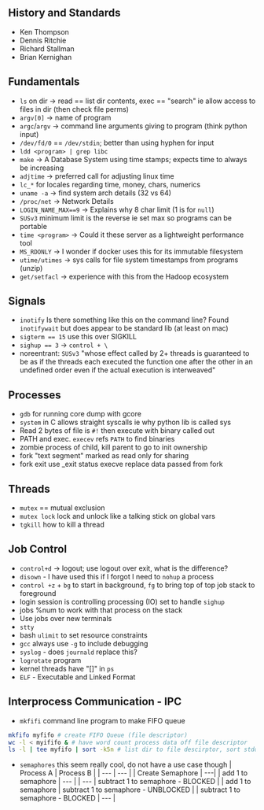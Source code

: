 ## History and Standards
>
- Ken Thompson
- Dennis Ritchie
- Richard Stallman
- Brian Kernighan

## Fundamentals
>
- `ls` on dir -> read == list  dir contents, exec == "search" ie allow access to files in dir (then check file perms)
- `argv[0]` -> name of program
- `argc`/`argv` -> command line arguments giving to program (think python input)
- `/dev/fd/0` == `/dev/stdin`; better than using hyphen for input
- `ldd <program> | grep libc`
- `make` -> A Database System using time stamps; expects time to always be increasing
- `adjtime` -> preferred call for adjusting linux time
- `lc_*` for locales regarding time, money, chars, numerics
- `uname -a` -> find system arch details (32 vs 64)
- `/proc/net` -> Network Details
- `LOGIN_NAME_MAX==9` -> Explains why 8 char limit (1 is for `null`)
- `SUSv3` minimum limit is the reverse ie set max so programs can be portable
- `time <program>` -> Could it these server as a lightweight performance tool
- `MS_RDONLY` -> I wonder if docker uses this for its immutable filesystem
- `utime/utimes` -> sys calls for file system timestamps from programs (unzip)
- `get/setfacl` -> experience with this from the Hadoop ecosystem

## Signals
>
- `inotify` Is there something like this on the command line? Found `inotifywait` but does appear to be standard lib (at least on mac)
- `sigterm == 15` use this over SIGKILL
- `sighup == 3` -> `control + \`
- noreentrant: `SUSv3` "whose effect called by 2+ threads is guaranteed to be as if the threads each executed the function one after the other in an undefined order even if the actual execution is interweaved"

## Processes
- `gdb` for running core dump with gcore
- `system` in C allows straight syscalls ie why python lib is called sys
- Read 2 bytes of file is `#!` then execute with binary called out
- PATH and exec. `execev` refs `PATH` to find binaries
- zombie process of child, kill parent to go to init ownership
- fork "text segment" marked as read only for sharing
- fork exit use \_exit status execve replace data passed from fork

## Threads
- `mutex` == mutual exclusion
- `mutex lock` lock and unlock like a talking stick on global vars
- `tgkill` how to kill a thread

## Job Control
- `control+d` -> logout; use logout over exit, what is the difference?
- `disown` - I have used this if I forgot I need to `nohup` a process
- `control +z` + `bg` to start in background, `fg` to bring top of top job stack to foreground
- login session is controlling processing (IO) set to handle `sighup`
- jobs %num to work with that process on the stack
- Use jobs over new terminals
- `stty`
- bash `ulimit` to set resource constraints
- `gcc` always use `-g` to include debugging
- `syslog` - does `journald` replace this?
- `logrotate` program
- kernel threads have "[]" in `ps`
- `ELF` - Executable and Linked Format

## Interprocess Communication - IPC
- `mkfifi` command line program to make FIFO queue
```bash
mkfifo myfifo # create FIFO Queue (file descriptor)
wc -l < myififo & # have word count process data off file descriptor
ls -l | tee myfifo | sort -k5n # list dir to file descirptor, sort stdout as well
```
- `semaphores` this seem really cool, do not have a use case though
| Process A | Process B |
| --- | --- |
| Create Semaphore | ---|
| add 1 to semaphore | --- |
| --- | subtract 1 to semaphore - BLOCKED |
| add 1 to semaphore | subtract 1 to semaphore - UNBLOCKED |
| subtract 1 to semaphore - BLOCKED | --- |
